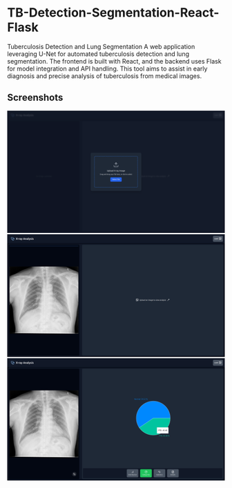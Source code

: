 # TB-Detection-Segmentation-React-Flask

Tuberculosis Detection and Lung Segmentation A web application leveraging U-Net for automated tuberculosis detection and lung segmentation. The frontend is built with React, and the backend uses Flask for model integration and API handling. This tool aims to assist in early diagnosis and precise analysis of tuberculosis from medical images.

## Screenshots

![App Screenshot](app_screenshots/1.png "Screenshot of the application")
![App Screenshot](app_screenshots/2.png "Screenshot of the application")
![App Screenshot](app_screenshots/3.png "Screenshot of the application")
